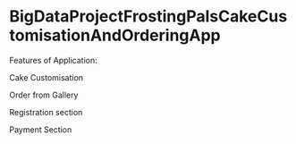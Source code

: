 # BigDataProjectFrostingPalsCakeCustomisationAndOrderingApp

Features of Application:

Cake Customisation

Order from Gallery

Registration section

Payment Section
